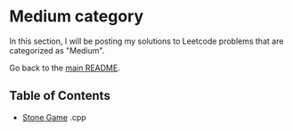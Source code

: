 # Medium category

In this section, I will be posting my solutions to Leetcode problems that are categorized as "Medium".

Go back to the [main README](../README.md).

## Table of Contents

- [Stone Game](./877-StoneGameTabulation.cpp) .cpp

